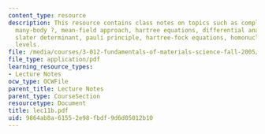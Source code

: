 ```yaml
---
content_type: resource
description: This resource contains class notes on topics such as complexity of the
  many-body ?, mean-field approach, hartree equations, differential analyzer, spin-statistics,
  slater determinant, pauli principle, hartree-fock equations, homonuclear diatomic
  levels.
file: /media/courses/3-012-fundamentals-of-materials-science-fall-2005/9864ab8a61552e98fbdf9d6d05012b10_lec11b.pdf
file_type: application/pdf
learning_resource_types:
- Lecture Notes
ocw_type: OCWFile
parent_title: Lecture Notes
parent_type: CourseSection
resourcetype: Document
title: lec11b.pdf
uid: 9864ab8a-6155-2e98-fbdf-9d6d05012b10
---
```

